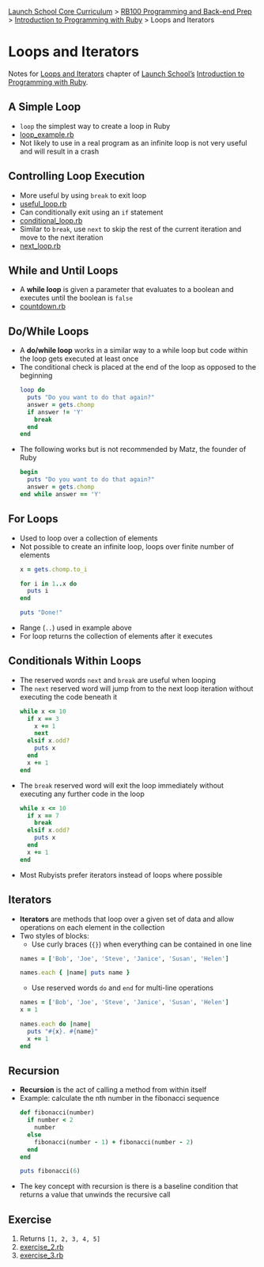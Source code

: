 [Launch School Core Curriculum](/README.md) >
[RB100 Programming and Back-end Prep](/rb100/rb100_notes.md) >
[Introduction to Programming with Ruby](/rb100/introduction_to_programming_with_ruby/introduction_to_programming_with_ruby_notes.md) >
Loops and Iterators

# Loops and Iterators

Notes for [Loops and Iterators](https://launchschool.com/books/ruby/read/loops_iterators) chapter of [Launch School’s](https://launchschool.com) [Introduction to Programming with Ruby](https://launchschool.com/books/ruby).

## A Simple Loop
* `loop` the simplest way to create a loop in Ruby
* [loop_example.rb](loop_example.rb)
* Not likely to use in a real program as an infinite loop is not very useful and will result in a crash

## Controlling Loop Execution
* More useful by using `break` to exit loop
* [useful_loop.rb](useful_loop.rb)
* Can conditionally exit using an `if` statement
* [conditional_loop.rb](conditional_loop.rb)
* Similar to `break`, use `next` to skip the rest of the current iteration and move to the next iteration
* [next_loop.rb](next_loop.rb)

## While and Until Loops
* A **while loop** is given a parameter that evaluates to a boolean and executes until the boolean is `false`
* [countdown.rb](countdown.rb)

## Do/While Loops
* A **do/while loop** works in a similar way to a while loop but code within the loop gets executed at least once
* The conditional check is placed at the end of the loop as opposed to the beginning
  ```ruby
  loop do
    puts "Do you want to do that again?"
    answer = gets.chomp
    if answer != 'Y'
      break
    end
  end
  ```
* The following works but is not recommended by Matz, the founder of Ruby
  ```ruby
  begin
    puts "Do you want to do that again?"
    answer = gets.chomp
  end while answer == 'Y'
  ```

## For Loops
* Used to loop over a collection of elements
* Not possible to create an infinite loop, loops over finite number of elements
  ```ruby
  x = gets.chomp.to_i

  for i in 1..x do
    puts i
  end

  puts "Done!"
  ```
* Range (`..`) used in example above
* For loop returns the collection of elements after it executes

## Conditionals Within Loops
* The reserved words `next` and `break` are useful when looping
* The `next` reserved word will jump from to the next loop iteration without executing the code beneath it
  ```ruby
  while x <= 10
    if x == 3
      x += 1
      next
    elsif x.odd?
      puts x
    end
    x += 1
  end
  ```
* The `break` reserved word will exit the loop immediately without executing any further code in the loop
  ```ruby
  while x <= 10
    if x == 7
      break
    elsif x.odd?
      puts x
    end
    x += 1
  end
  ```
* Most Rubyists prefer iterators instead of loops where possible

## Iterators
* **Iterators** are methods that loop over a given set of data and allow operations on each element in the collection
* Two styles of blocks:
  * Use curly braces (`{}`) when everything can be contained in one line
  ```ruby
  names = ['Bob', 'Joe', 'Steve', 'Janice', 'Susan', 'Helen']

  names.each { |name| puts name }
  ```
    * Use reserved words `do` and `end` for multi-line operations
  ```ruby
  names = ['Bob', 'Joe', 'Steve', 'Janice', 'Susan', 'Helen']
  x = 1

  names.each do |name|
    puts "#{x}. #{name}"
    x += 1
  end
  ```

## Recursion
* **Recursion** is the act of calling a method from within itself
* Example: calculate the nth number in the fibonacci sequence
  ```ruby
  def fibonacci(number)
    if number < 2
      number
    else
      fibonacci(number - 1) + fibonacci(number - 2)
    end
  end

  puts fibonacci(6)
  ```
* The key concept with recursion is there is a baseline condition that returns a value that unwinds the recursive call

## Exercise
1.  Returns `[1, 2, 3, 4, 5]`
1.  [exercise_2.rb](exercise_2.rb)
1.  [exercise_3.rb](exercise_3.rb)
